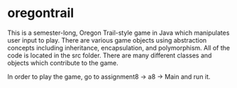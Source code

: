 # oregontrail

This is a semester-long, Oregon Trail-style game in Java which manipulates user input to play.
There are various game objects using abstraction concepts including inheritance, encapsulation, and polymorphism.
All of the code is located in the src folder.  There are many different classes and objects which contribute to the game.

In order to play the game, go to assignment8 -> a8 -> Main and run it.

